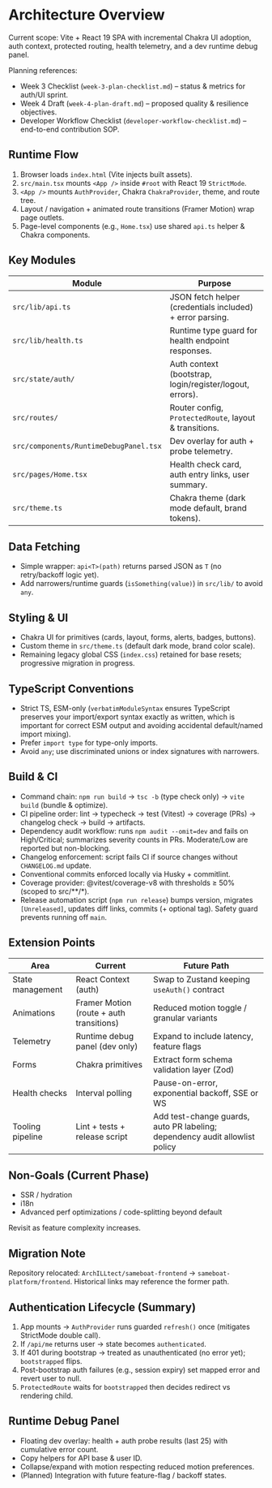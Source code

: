 # Architecture Overview

Current scope: Vite + React 19 SPA with incremental Chakra UI adoption, auth context, protected routing, health telemetry, and a dev runtime debug panel.

Planning references:

-   Week 3 Checklist (`week-3-plan-checklist.md`) – status & metrics for auth/UI sprint.
-   Week 4 Draft (`week-4-plan-draft.md`) – proposed quality & resilience objectives.
-   Developer Workflow Checklist (`developer-workflow-checklist.md`) – end-to-end contribution SOP.

## Runtime Flow

1. Browser loads `index.html` (Vite injects built assets).
2. `src/main.tsx` mounts `<App />` inside `#root` with React 19 `StrictMode`.
3. `<App />` mounts `AuthProvider`, Chakra `ChakraProvider`, theme, and route tree.
4. Layout / navigation + animated route transitions (Framer Motion) wrap page outlets.
5. Page-level components (e.g., `Home.tsx`) use shared `api.ts` helper & Chakra components.

## Key Modules

| Module                                 | Purpose                                                   |
| -------------------------------------- | --------------------------------------------------------- |
| `src/lib/api.ts`                       | JSON fetch helper (credentials included) + error parsing. |
| `src/lib/health.ts`                    | Runtime type guard for health endpoint responses.         |
| `src/state/auth/`                      | Auth context (bootstrap, login/register/logout, errors).  |
| `src/routes/`                          | Router config, `ProtectedRoute`, layout & transitions.    |
| `src/components/RuntimeDebugPanel.tsx` | Dev overlay for auth + probe telemetry.                   |
| `src/pages/Home.tsx`                   | Health check card, auth entry links, user summary.        |
| `src/theme.ts`                         | Chakra theme (dark mode default, brand tokens).           |

## Data Fetching

-   Simple wrapper: `api<T>(path)` returns parsed JSON as `T` (no retry/backoff logic yet).
-   Add narrowers/runtime guards (`isSomething(value)`) in `src/lib/` to avoid `any`.

## Styling & UI

-   Chakra UI for primitives (cards, layout, forms, alerts, badges, buttons).
-   Custom theme in `src/theme.ts` (default dark mode, brand color scale).
-   Remaining legacy global CSS (`index.css`) retained for base resets; progressive migration in progress.

## TypeScript Conventions

-   Strict TS, ESM-only (`verbatimModuleSyntax` ensures TypeScript preserves your import/export syntax exactly as written, which is important for correct ESM output and avoiding accidental default/named import mixing).
-   Prefer `import type` for type-only imports.
-   Avoid `any`; use discriminated unions or index signatures with narrowers.

## Build & CI

-   Command chain: `npm run build` → `tsc -b` (type check only) → `vite build` (bundle & optimize).
-   CI pipeline order: lint → typecheck → test (Vitest) → coverage (PRs) → changelog check → build → artifacts.
-   Dependency audit workflow: runs `npm audit --omit=dev` and fails on High/Critical; summarizes severity counts in PRs. Moderate/Low are reported but non-blocking.
-   Changelog enforcement: script fails CI if source changes without `CHANGELOG.md` update.
-   Conventional commits enforced locally via Husky + commitlint.
-   Coverage provider: @vitest/coverage-v8 with thresholds ≥ 50% (scoped to src/**/*).
-   Release automation script (`npm run release`) bumps version, migrates `[Unreleased]`, updates diff links, commits (+ optional tag). Safety guard prevents running off `main`.

## Extension Points

| Area             | Current                                  | Future Path                                    |
| ---------------- | ---------------------------------------- | ---------------------------------------------- |
| State management | React Context (auth)                     | Swap to Zustand keeping `useAuth()` contract   |
| Animations       | Framer Motion (route + auth transitions) | Reduced motion toggle / granular variants      |
| Telemetry        | Runtime debug panel (dev only)           | Expand to include latency, feature flags       |
| Forms            | Chakra primitives                        | Extract form schema validation layer (Zod)     |
| Health checks    | Interval polling                         | Pause-on-error, exponential backoff, SSE or WS |
| Tooling pipeline | Lint + tests + release script            | Add test-change guards, auto PR labeling; dependency audit allowlist policy |

## Non-Goals (Current Phase)

-   SSR / hydration
-   i18n
-   Advanced perf optimizations / code-splitting beyond default

Revisit as feature complexity increases.

## Migration Note

Repository relocated: `ArchILLtect/sameboat-frontend` → `sameboat-platform/frontend`. Historical links may reference the former path.

## Authentication Lifecycle (Summary)

1. App mounts → `AuthProvider` runs guarded `refresh()` once (mitigates StrictMode double call).
2. If `/api/me` returns user → state becomes `authenticated`.
3. If 401 during bootstrap → treated as unauthenticated (no error yet); `bootstrapped` flips.
4. Post-bootstrap auth failures (e.g., session expiry) set mapped error and revert user to null.
5. `ProtectedRoute` waits for `bootstrapped` then decides redirect vs rendering child.

## Runtime Debug Panel

-   Floating dev overlay: health + auth probe results (last 25) with cumulative error count.
-   Copy helpers for API base & user ID.
-   Collapse/expand with motion respecting reduced motion preferences.
-   (Planned) Integration with future feature-flag / backoff states.
